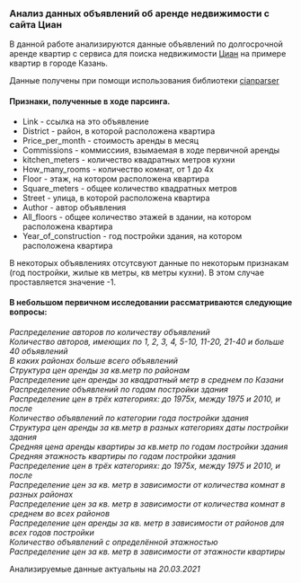 ### Анализ данных объявлений об аренде недвижимости с сайта Циан

В данной работе анализируются данные объявлений по долгосрочной аренде квартир с сервиса для поиска недвижимости [Циан](http://cian.ru) на примере квартир в городе Казань.

Данные получены при помощи использования библиотеки [cianparser](https://github.com/lenarsaitov/cianparser)

#### Признаки, полученные в ходе парсинга.
* Link - ссылка на это объявление
* District - район, в которой расположена квартира
* Price_per_month - стоимость аренды в месяц
* Commissions - коммиссиия, взымаемая в ходе первичной аренды
* kitchen_meters - количество квадратных метров кухни
* How_many_rooms - количество комнат, от 1 до 4х
* Floor - этаж, на котором расположена квартира
* Square_meters - общее количество квадратных метров
* Street - улица, в которой расположена квартира
* Author - автор объявления
* All_floors - общее количество этажей в здании, на котором расположена квартира
* Year_of_construction - год постройки здания, на котором расположена квартира

В некоторых объявлениях отсутсвуют данные по некоторым признакам (год постройки, жилые кв метры, кв метры кухни).
В этом случае проставляется значение -1.

#### В небольшом первичном исследовании рассматриваются следующие вопросы:

*Распределение авторов по количеству объявлений*    
*Количество авторов, имеющих по 1, 2, 3, 4, 5-10, 11-20, 21-40 и больше 40 объявлений*    
*В каких районах больше всего объявлений*     
*Структура цен аренды за кв.метр по районам*    
*Распределение цен аренды за квадратный метр в среднем по Казани*    
*Распределение объявлений по годам постройки здания*    
*Распределение цен в трёх категориях: до 1975х, между 1975 и 2010, и после*    
*Количество объявлений по категории года постройки здания*    
*Структура цен аренды за кв.метр в разных категориях даты постройки здания*    
*Средняя цена аренды квартиры за кв.метр по годам постройки здания*    
*Средняя этажность квартиры по годам постройки здания*    
*Распределение цен в трёх категориях: до 1975х, между 1975 и 2010, и после*    
*Распределение цен за кв. метр в зависимости от количества комнат в разных районах*    
*Распределение цен за кв. метр в зависимости от количества комнат в среднем во всех районов*    
*Распределение цен аренды за кв. метр в зависимости от районов для всех годов постройки*    
*Количество объявлений с определённой этажностью*    
*Распределение цен за кв. метр в зависимости от этажности квартиры*    

Анализируемые данные актуальны на *20.03.2021*